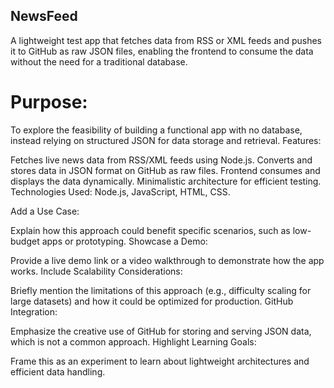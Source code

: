 ## NewsFeed
A lightweight test app that fetches data from RSS or XML feeds and pushes it to GitHub as raw JSON files, enabling the frontend to consume the data without the need for a traditional database.
# Purpose:
To explore the feasibility of building a functional app with no database, instead relying on structured JSON for data storage and retrieval.
Features:

Fetches live news data from RSS/XML feeds using Node.js.
Converts and stores data in JSON format on GitHub as raw files.
Frontend consumes and displays the data dynamically.
Minimalistic architecture for efficient testing.
Technologies Used: Node.js, JavaScript, HTML, CSS.


Add a Use Case:

Explain how this approach could benefit specific scenarios, such as low-budget apps or prototyping.
Showcase a Demo:

Provide a live demo link or a video walkthrough to demonstrate how the app works.
Include Scalability Considerations:

Briefly mention the limitations of this approach (e.g., difficulty scaling for large datasets) and how it could be optimized for production.
GitHub Integration:

Emphasize the creative use of GitHub for storing and serving JSON data, which is not a common approach.
Highlight Learning Goals:

Frame this as an experiment to learn about lightweight architectures and efficient data handling.
